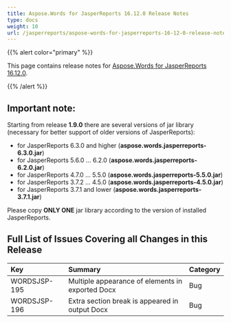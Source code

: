 ```yaml
---
title: Aspose.Words for JasperReports 16.12.0 Release Notes
type: docs
weight: 10
url: /jasperreports/aspose-words-for-jasperreports-16-12-0-release-notes/
---
```


{{% alert color="primary" %}} 

This page contains release notes for [Aspose.Words for JasperReports 16.12.0](http://www.aspose.com/downloads/words/jasperreports/new-releases/aspose.words-for-jasperreports-16.12.0/).

{{% /alert %}} 

## **Important note:**

Starting from release **1.9.0** there are several versions of jar library (necessary for better support of older versions of JasperReports):

- for JasperReports 6.3.0 and higher (**aspose.words.jasperreports-6.3.0.jar**)
- for JasperReports 5.6.0 ... 6.2.0 (**aspose.words.jasperreports-6.2.0.jar**)
- for JasperReports 4.7.0 ... 5.5.0 (**aspose.words.jasperreports-5.5.0.jar**)
- for JasperReports 3.7.2 ... 4.5.0 (**aspose.words.jasperreports-4.5.0.jar**)
- for JasperReports 3.7.1 and lower (**aspose.words.jasperreports-3.7.1.jar**)

Please copy **ONLY ONE** jar library according to the version of installed JasperReports.

## **Full List of Issues Covering all Changes in this Release**

|**Key** |**Summary** |**Category** |
| :- | :- | :- |
|WORDSJSP-195 |Multiple appearance of elements in exported Docx |Bug |
|WORDSJSP-196 |Extra section break is appeared in output Docx |Bug |

